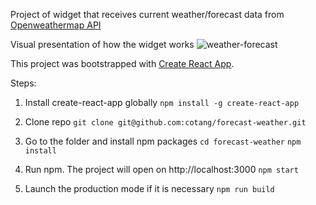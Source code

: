Project of widget that receives current weather/forecast data from [Openweathermap API](https://openweathermap.org/api)

Visual presentation of how the widget works
![weather-forecast](https://cotang.github.com/forecast-weather/master/video.gif)


This project was bootstrapped with [Create React App](https://github.com/facebookincubator/create-react-app).

Steps:
1. Install create-react-app globally
`npm install -g create-react-app`

2. Clone repo
`git clone git@github.com:cotang/forecast-weather.git`

3. Go to the folder and install npm packages
`cd forecast-weather`
`npm install`

4. Run npm. The project will open on http://localhost:3000
`npm start`

5. Launch the production mode if it is necessary
`npm run build`


